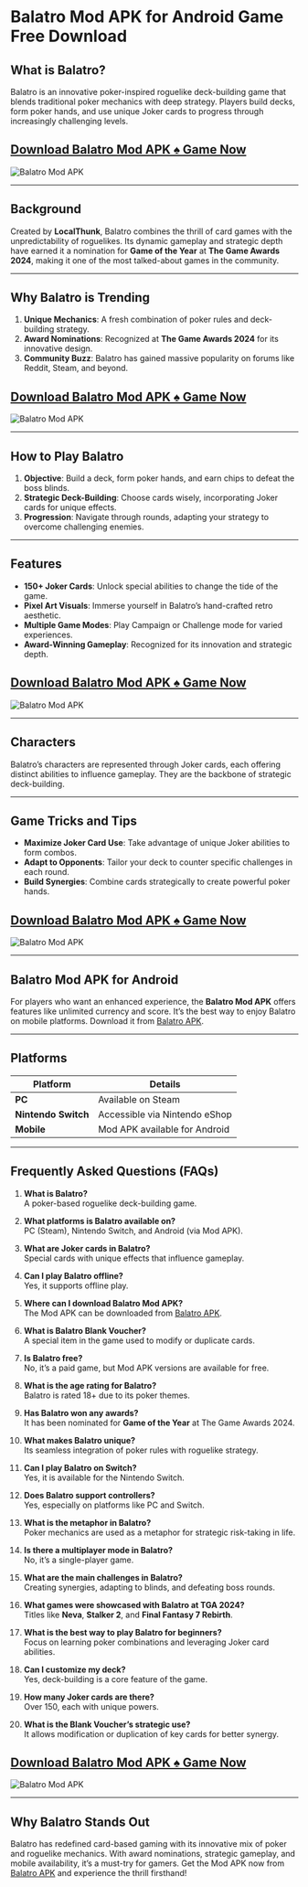 # Balatro Mod APK for Android Game Free Download

## What is Balatro?  
Balatro is an innovative poker-inspired roguelike deck-building game that blends traditional poker mechanics with deep strategy. Players build decks, form poker hands, and use unique Joker cards to progress through increasingly challenging levels.

## [Download Balatro Mod APK ♠️ Game Now](https://www.dogapk.com/paid/balatro-mod-apk-0-4-unlimited-currency-score/)
![Balatro Mod APK](https://play-lh.googleusercontent.com/IeJsinz87irFK4kWj8qVjy6uyuwmNpoGa0JET08CNeoumd7Qw8KOUFAE1iSX-wBfgA=w868)

---

## Background  
Created by **LocalThunk**, Balatro combines the thrill of card games with the unpredictability of roguelikes. Its dynamic gameplay and strategic depth have earned it a nomination for **Game of the Year** at **The Game Awards 2024**, making it one of the most talked-about games in the community.

---

## Why Balatro is Trending  
1. **Unique Mechanics**: A fresh combination of poker rules and deck-building strategy.  
2. **Award Nominations**: Recognized at **The Game Awards 2024** for its innovative design.  
3. **Community Buzz**: Balatro has gained massive popularity on forums like Reddit, Steam, and beyond.  

## [Download Balatro Mod APK ♠️ Game Now](https://www.dogapk.com/paid/balatro-mod-apk-0-4-unlimited-currency-score/)
![Balatro Mod APK](https://play-lh.googleusercontent.com/E9VzNlpxotPon4WKhQNAEMom1BHceqFlsXe-f8qTE6G2vG-4FP2Qqq8rha2k9X9RxKx8=w526-h296-rw)

---

## How to Play Balatro  
1. **Objective**: Build a deck, form poker hands, and earn chips to defeat the boss blinds.  
2. **Strategic Deck-Building**: Choose cards wisely, incorporating Joker cards for unique effects.  
3. **Progression**: Navigate through rounds, adapting your strategy to overcome challenging enemies.  

---

## Features  
- **150+ Joker Cards**: Unlock special abilities to change the tide of the game.  
- **Pixel Art Visuals**: Immerse yourself in Balatro’s hand-crafted retro aesthetic.  
- **Multiple Game Modes**: Play Campaign or Challenge mode for varied experiences.  
- **Award-Winning Gameplay**: Recognized for its innovation and strategic depth.  

## [Download Balatro Mod APK ♠️ Game Now](https://www.dogapk.com/paid/balatro-mod-apk-0-4-unlimited-currency-score/)
![Balatro Mod APK](https://play-lh.googleusercontent.com/Vu5aRdaCotyYPJBgNFqFPDGd06Bi5FKuPseDNhInukRPlIu6K7v3kZ4_FK1ikgeP5ro=w526-h296-rw)

---

## Characters  
Balatro’s characters are represented through Joker cards, each offering distinct abilities to influence gameplay. They are the backbone of strategic deck-building.

---

## Game Tricks and Tips  
- **Maximize Joker Card Use**: Take advantage of unique Joker abilities to form combos.  
- **Adapt to Opponents**: Tailor your deck to counter specific challenges in each round.  
- **Build Synergies**: Combine cards strategically to create powerful poker hands.  

## [Download Balatro Mod APK ♠️ Game Now](https://www.dogapk.com/paid/balatro-mod-apk-0-4-unlimited-currency-score/)
![Balatro Mod APK](https://play-lh.googleusercontent.com/Lu4edvvD16NtfHU5UUSnlpD09QnrVQxB_hiixai4glx_5LcFM4jNB3lJTTonGxS4c8A=w526-h296-rw)

---

## Balatro Mod APK for Android  
For players who want an enhanced experience, the **Balatro Mod APK** offers features like unlimited currency and score. It’s the best way to enjoy Balatro on mobile platforms. Download it from [Balatro APK](https://www.dogapk.com/paid/balatro-mod-apk-0-4-unlimited-currency-score/).

---

## Platforms  
| **Platform**          | **Details**                         |
|------------------------|-------------------------------------|
| **PC**                | Available on Steam                 |
| **Nintendo Switch**   | Accessible via Nintendo eShop      |
| **Mobile**            | Mod APK available for Android      |

---

## Frequently Asked Questions (FAQs)

1. **What is Balatro?**  
   A poker-based roguelike deck-building game.  

2. **What platforms is Balatro available on?**  
   PC (Steam), Nintendo Switch, and Android (via Mod APK).  

3. **What are Joker cards in Balatro?**  
   Special cards with unique effects that influence gameplay.  

4. **Can I play Balatro offline?**  
   Yes, it supports offline play.  

5. **Where can I download Balatro Mod APK?**  
   The Mod APK can be downloaded from [Balatro APK](https://www.dogapk.com/paid/balatro-mod-apk-0-4-unlimited-currency-score/).  

6. **What is Balatro Blank Voucher?**  
   A special item in the game used to modify or duplicate cards.  

7. **Is Balatro free?**  
   No, it’s a paid game, but Mod APK versions are available for free.  

8. **What is the age rating for Balatro?**  
   Balatro is rated 18+ due to its poker themes.  

9. **Has Balatro won any awards?**  
   It has been nominated for **Game of the Year** at The Game Awards 2024.  

10. **What makes Balatro unique?**  
    Its seamless integration of poker rules with roguelike strategy.  

11. **Can I play Balatro on Switch?**  
    Yes, it is available for the Nintendo Switch.  

12. **Does Balatro support controllers?**  
    Yes, especially on platforms like PC and Switch.  

13. **What is the metaphor in Balatro?**  
    Poker mechanics are used as a metaphor for strategic risk-taking in life.  

14. **Is there a multiplayer mode in Balatro?**  
    No, it’s a single-player game.  

15. **What are the main challenges in Balatro?**  
    Creating synergies, adapting to blinds, and defeating boss rounds.  

16. **What games were showcased with Balatro at TGA 2024?**  
    Titles like **Neva**, **Stalker 2**, and **Final Fantasy 7 Rebirth**.  

17. **What is the best way to play Balatro for beginners?**  
    Focus on learning poker combinations and leveraging Joker card abilities.  

18. **Can I customize my deck?**  
    Yes, deck-building is a core feature of the game.  

19. **How many Joker cards are there?**  
    Over 150, each with unique powers.  

20. **What is the Blank Voucher’s strategic use?**  
    It allows modification or duplication of key cards for better synergy.  

## [Download Balatro Mod APK ♠️ Game Now](https://www.dogapk.com/paid/balatro-mod-apk-0-4-unlimited-currency-score/)
![Balatro Mod APK](https://play-lh.googleusercontent.com/WeeJ6n4yRfPgIH6N3bj85WhaTZ5kqv3-qvq6qsNmasxfqnY7OGz-T-FY0SIk4jFYAww=w526-h296-rw)

---

## Why Balatro Stands Out  
Balatro has redefined card-based gaming with its innovative mix of poker and roguelike mechanics. With award nominations, strategic gameplay, and mobile availability, it’s a must-try for gamers. Get the Mod APK now from [Balatro APK](https://www.dogapk.com/paid/balatro-mod-apk-0-4-unlimited-currency-score/) and experience the thrill firsthand!
